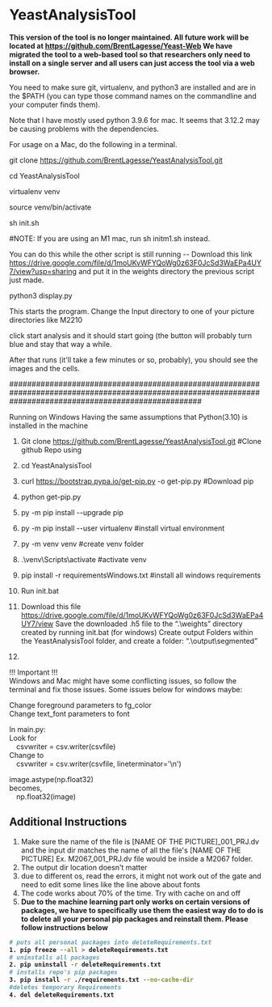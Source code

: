# YeastAnalysisTool

**This version of the tool is no longer maintained.   All future work will be located at https://github.com/BrentLagesse/Yeast-Web
We have migrated the tool to a web-based tool so that researchers only need to install on a single server and all users can just access the tool via a web browser.**

You need to make sure git, virtualenv, and python3 are installed and are in the $PATH (you can type those command names on the commandline and your computer finds them).

Note that I have mostly used python 3.9.6 for mac.  It seems that 3.12.2 may be causing problems with the dependencies.



For usage on a Mac, do the following in a terminal.


git clone https://github.com/BrentLagesse/YeastAnalysisTool.git

cd YeastAnalysisTool

virtualenv venv

source venv/bin/activate

sh init.sh

#NOTE:  If you are using an M1 mac, run sh initm1.sh instead.  

You can do this while the other script is still running -- Download this link https://drive.google.com/file/d/1moUKvWFYQoWg0z63F0JcSd3WaEPa4UY7/view?usp=sharing and put it in the weights directory the previous script just made.

python3 display.py 

This starts the program.  Change the Input directory to one of your picture directories like M2210

click start analysis and it should start going (the button will probably turn blue and stay that way a while. 

After that runs (it'll take a few minutes or so, probably), you should see the images and the cells.  

###########################################################################################################################################################

Running on Windows
Having the same assumptions that Python(3.10) is installed in the machine

1. Git clone https://github.com/BrentLagesse/YeastAnalysisTool.git  #Clone github Repo using

2. cd YeastAnalysisTool

3. curl https://bootstrap.pypa.io/get-pip.py -o get-pip.py          #Download pip

4. python get-pip.py

5. py -m pip install --upgrade pip

6. py -m pip install --user virtualenv                              #install virtual environment

7. py -m venv venv                                                  #create venv folder

8. .\venv\Scripts\activate                                          #activate venv

9. pip install -r requirementsWindows.txt                           #install all windows requirements

10. Run init.bat

11. Download this file https://drive.google.com/file/d/1moUKvWFYQoWg0z63F0JcSd3WaEPa4UY7/view
Save the downloaded .h5 file to the “.\weights” directory created by running init.bat (for windows)
Create output Folders within the YeastAnalysisTool folder, and create a folder:  “.\output\segmented”

12. 
!!! Important !!!<br/>
Windows and Mac might have some conflicting issues, so follow the terminal and fix those issues. Some issues below for windows maybe: <br/>

Change foreground parameters to fg_color<br/>
Change text_font parameters to font<br/>

In main.py: <br/>
Look for<br/>
&emsp;csvwriter = csv.writer(csvfile)<br/>
Change to <br/>
&emsp;csvwriter = csv.writer(csvfile, lineterminator='\n')<br/>

image.astype(np.float32)<br/>
becomes,<br/>
&emsp;np.float32(image)

## Additional Instructions
1. Make sure the name of the file is [NAME OF THE PICTURE]_001_PRJ.dv and the input dir matches the name of all the file's [NAME OF THE PICTURE] Ex. M2067_001_PRJ.dv file would be inside a M2067 folder.
2. The output dir location doesn't matter
3. due to different os, read the errors, it might not work out of the gate and need to edit some lines like the line above about fonts
4. The code works about 70% of the time. Try with cache on and off
5. <b> Due to the machine learning part only works on certain versions of packages, we have to specifically use them <b> the easiest way do to do is to delete all your personal pip packages and reinstall them. Please follow instructions below

```bash
# puts all personal packages into deleteRequirements.txt
1. pip freeze --all > deleteRequirements.txt
# uninstalls all packages
2. pip uninstall -r deleteRequirements.txt
# installs repo's pip packages
3. pip install -r ./requirements.txt --no-cache-dir
#deletes temporary Requirements
4. del deleteRequirements.txt
```
